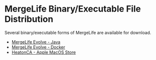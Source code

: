 MergeLife Binary/Executable File Distribution
=============================================

Several binary/executable forms of MergeLife are available for download.

* [MergeLife Evolve - Java](https://s3.amazonaws.com/data.heatonresearch.com/bin/mergelife-evolve-all.jar)
* [MergeLife Evolve - Docker](https://hub.docker.com/r/heatonresearch/mergelife/)
* [HeatonCA - Apple MacOS Store](https://apps.apple.com/us/app/heatonca/id6469583429)
